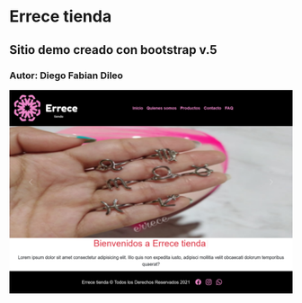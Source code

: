 # Errece tienda
## Sitio demo creado con bootstrap v.5
### Autor: Diego Fabian Dileo
![](https://github.com/diegofdileo/mi-primer-proyecto/blob/main/img/screenshot.png)
